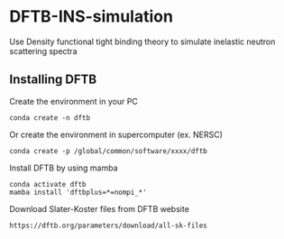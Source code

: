 # DFTB-INS-simulation

Use Density functional tight binding theory to simulate inelastic neutron scattering spectra

## Installing DFTB 
Create the environment in your PC
```
conda create -n dftb
```
Or create the environment in supercomputer (ex. NERSC)
```
conda create -p /global/common/software/xxxx/dftb
```
Install DFTB by using mamba
```
conda activate dftb
mamba install 'dftbplus=*=nompi_*'
```
Download Slater-Koster files from DFTB website
```
https://dftb.org/parameters/download/all-sk-files
```
